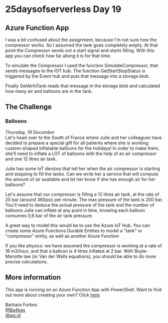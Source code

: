 # 25daysofserverless Day 19

## Azure Function App

I was a bit confused about the assignment, because I'm not sure how the compressor works.
So I assumed the tank goes completely empty. At that point the Compressor sends out a start signal and starts filling.
With this app you can check how far allong it is for that time.

To simulate the Compressor I used the function SimulateCompressor, that sends messages to the IOT hub.
The function GetStartStopStatus is triggered by the Event hub and puts that message into a storage blob.

Finally GetAirInTank reads that message in the storage blob and calculated how many air and balloons are in the tank.

## The Challenge

### Balloons

*Thursday, 19 December*  
Let's head over to the South of France where Julie and her colleagues have decided to prepare a special gift for all patients where she is working: custom-shaped inflatable balloons for the holidays! In order to make them, she'll need to inflate a LOT of balloons with the help of an air compressor and one 12 litres air tank.

Julie has some IoT devices that tell her when the air compressor is starting and stopping to fill the tanks. Can we write her a service that will compute the amount of air available and let her know if she has enough air for her balloons?

Let's assume that our compressor is filling a 12 litres air tank, at the rate of 25 bar (around 360psi) per minute. The max pressure of the tank is 200 bar. You'll need to deduce the actual pressure of the tank and the number of balloons Julie can inflate at any point in time, knowing each balloon consumes 0,6 bar of the air tank pressure.

A great way to model this would be to use the Azure IoT Hub. You can create some Azure Functions Durable Entities to model a "tank" or "compressor" entity, as well as another Azure Function

If you like physics: we have assumed the compressor is working at a rate of 18 m3/hour, and that a balloon is 4 litres inflated at 2 bar. With Boyle-Mariotte law (or Van der Walls equations), you should be able to do more precise calculations.

## More information

 This app is running on an Azure Function App with PowerShell. Want to find out more about creating your own? Click [here]('https://4bes.nl/MSIgnite')

Barbara Forbes  
[@Ba4bes](https://www.twitter.com/ba4bes)  
[4bes.nl](https://4bes.nl)
